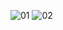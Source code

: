 ![01](https://github.com/user-attachments/assets/d72e157f-d6ce-472a-9b93-3b340b041104)
![02](https://github.com/user-attachments/assets/25003f51-d20d-4fa2-85f1-1d0ecdef95d7)
